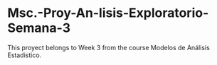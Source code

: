 # Msc.-Proy-An-lisis-Exploratorio-Semana-3
This proyect belongs to Week 3 from the course Modelos de Análisis Estadistico.
